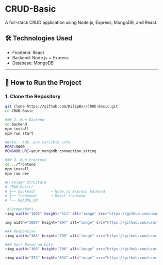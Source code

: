 # CRUD-Basic

A full-stack CRUD application using Node.js, Express, MongoDB, and React.

## 🛠️ Technologies Used

- Frontend: React
- Backend: Node.js + Express
- Database: MongoDB

---

## 🚀 How to Run the Project

### 1. Clone the Repository

```bash
git clone https://github.com/DilipBsr/CRUD-Basic.git
cd CRUD-Basic

### 2. Run Backend 
cd backend
npm install
npm run start

#Note:- Add .env variable info
PORT=5000
MONGODB_URI=your_mongodb_connection_string

### 3. Run Frontend
cd ../frontend
npm install
npm run dev

#📁 Folder Structure
# CRUD-Basic/
# ├── backend/       → Node.js Express backend
# ├── frontend/      → React frontend
# └── README.md    

 #Screenshots
<img width="1005" height="511" alt="image" src="https://github.com/user-attachments/assets/2923a3c6-d218-4ea8-932c-016c9fffacd3" />

img width="1009" height="894" alt="image" src="https://github.com/user-attachments/assets/f582f35b-4c93-498e-9fcc-42c43685836e" />

### Responsive
<img width="368" height="799" alt="image" src="https://github.com/user-attachments/assets/47ec3097-a695-4474-ab39-aba6cc78f495" />

### Sort Based on Date
<img width="368" height="796" alt="image" src="https://github.com/user-attachments/assets/09d779af-eff2-4132-9355-db42b36fa77f" />

<img width="374" height="834" alt="image" src="https://github.com/user-attachments/assets/1dd3187e-6383-4bdc-a335-bc516ea1c116" />




 

